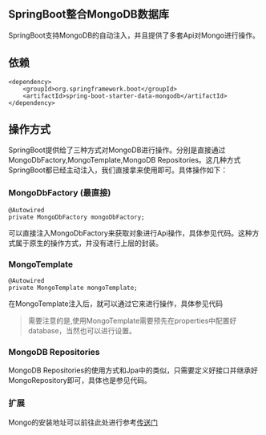 ## SpringBoot整合MongoDB数据库
SpringBoot支持MongoDB的自动注入，并且提供了多套Api对Mongo进行操作。

## 依赖
```
<dependency>
	<groupId>org.springframework.boot</groupId>
	<artifactId>spring-boot-starter-data-mongodb</artifactId>
</dependency>
```

## 操作方式
SpringBoot提供给了三种方式对MongoDB进行操作。分别是直接通过MongoDbFactory,MongoTemplate,MongoDB Repositories。这几种方式SpringBoot都已经主动注入，我们直接拿来使用即可。具体操作如下：


### MongoDbFactory (最直接)
```
@Autowired
private MongoDbFactory mongoDbFactory;
```
可以直接注入MongoDbFactory来获取对象进行Api操作，具体参见代码。这种方式属于原生的操作方式，并没有进行上层的封装。

### MongoTemplate
```
@Autowired
private MongoTemplate mongoTemplate;
```
在MongoTemplate注入后，就可以通过它来进行操作，具体参见代码

>  需要注意的是,使用MongoTemplate需要预先在properties中配置好database，当然也可以进行设置。

### MongoDB Repositories
MongoDB Repositories的使用方式和Jpa中的类似，只需要定义好接口并继承好MongoRepository即可，具体也是参见代码。




### 扩展
Mongo的安装地址可以前往此处进行参考[传送门](https://docs.mongodb.com/manual/installation/)